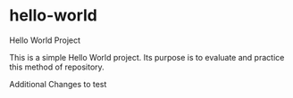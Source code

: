 # hello-world
Hello World Project

This is a simple Hello World project. Its purpose is to evaluate and practice this method of repository.

Additional Changes to test
